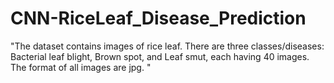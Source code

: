 # CNN-RiceLeaf_Disease_Prediction
"The dataset contains images of rice leaf. There are three classes/diseases: Bacterial leaf blight, Brown spot, and Leaf smut, each having 40 images. The format of all images are jpg. "
